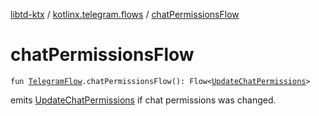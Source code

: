 [libtd-ktx](../index.md) / [kotlinx.telegram.flows](index.md) / [chatPermissionsFlow](./chat-permissions-flow.md)

# chatPermissionsFlow

`fun `[`TelegramFlow`](../kotlinx.telegram.core/-telegram-flow/index.md)`.chatPermissionsFlow(): Flow<`[`UpdateChatPermissions`](https://tdlibx.github.io/td/docs/org/drinkless/td/libcore/telegram/TdApi/UpdateChatPermissions.html)`>`

emits [UpdateChatPermissions](https://tdlibx.github.io/td/docs/org/drinkless/td/libcore/telegram/TdApi/UpdateChatPermissions.html) if chat permissions was changed.

